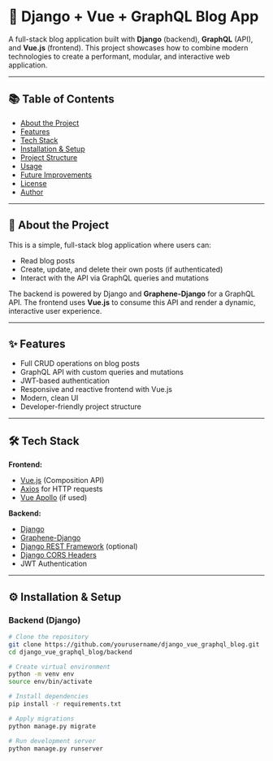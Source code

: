 # 📝 Django + Vue + GraphQL Blog App

A full-stack blog application built with **Django** (backend), **GraphQL** (API), and **Vue.js** (frontend). This project showcases how to combine modern technologies to create a performant, modular, and interactive web application.

---

## 📚 Table of Contents

- [About the Project](#about-the-project)
- [Features](#features)
- [Tech Stack](#tech-stack)
- [Installation & Setup](#installation--setup)
- [Project Structure](#project-structure)
- [Usage](#usage)
- [Future Improvements](#future-improvements)
- [License](#license)
- [Author](#author)

---

## 🚀 About the Project

This is a simple, full-stack blog application where users can:
- Read blog posts
- Create, update, and delete their own posts (if authenticated)
- Interact with the API via GraphQL queries and mutations

The backend is powered by Django and **Graphene-Django** for a GraphQL API. The frontend uses **Vue.js** to consume this API and render a dynamic, interactive user experience.

---

## ✨ Features

- Full CRUD operations on blog posts
- GraphQL API with custom queries and mutations
- JWT-based authentication
- Responsive and reactive frontend with Vue.js
- Modern, clean UI
- Developer-friendly project structure

---

## 🛠️ Tech Stack

**Frontend:**
- [Vue.js](https://vuejs.org/) (Composition API)
- [Axios](https://axios-http.com/) for HTTP requests
- [Vue Apollo](https://v4.apollo.vuejs.org/) (if used)

**Backend:**
- [Django](https://www.djangoproject.com/)
- [Graphene-Django](https://docs.graphene-python.org/projects/django/en/latest/)
- [Django REST Framework](https://www.django-rest-framework.org/) (optional)
- [Django CORS Headers](https://pypi.org/project/django-cors-headers/)
- JWT Authentication

---

## ⚙️ Installation & Setup

### Backend (Django)

```bash
# Clone the repository
git clone https://github.com/yourusername/django_vue_graphql_blog.git
cd django_vue_graphql_blog/backend

# Create virtual environment
python -m venv env
source env/bin/activate

# Install dependencies
pip install -r requirements.txt

# Apply migrations
python manage.py migrate

# Run development server
python manage.py runserver

